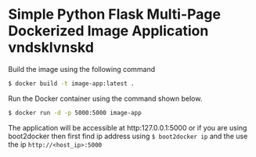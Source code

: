 # Simple Python Flask Multi-Page Dockerized Image Application vndsklvnskd

Build the image using the following command

```bash
$ docker build -t image-app:latest .
```

Run the Docker container using the command shown below.

```bash
$ docker run -d -p 5000:5000 image-app
```

The application will be accessible at http:127.0.0.1:5000 or if you are using boot2docker then first find ip address using `$ boot2docker ip` and the use the ip `http://<host_ip>:5000`
